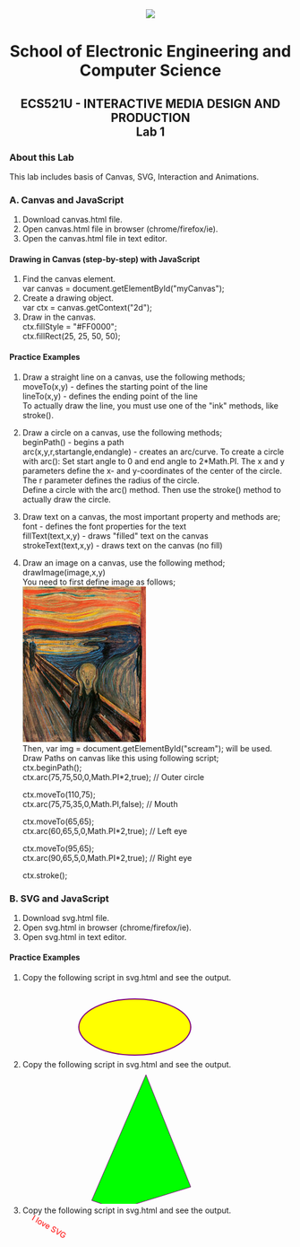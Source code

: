 <div align="center">
  <img src="https://www.qmul.ac.uk/blizard/media/blizard/images/logos/QMUL_White.png" />

# School of Electronic Engineering and Computer  Science

## ECS521U - INTERACTIVE MEDIA DESIGN AND PRODUCTION</br>Lab 1
</div>


### About this Lab
This lab includes basis of Canvas, SVG, Interaction and Animations.

### A. Canvas and JavaScript

1. Download canvas.html file.
2. Open canvas.html file in browser (chrome/firefox/ie).
3. Open the canvas.html file in text editor.

#### Drawing in Canvas (step-by-step) with JavaScript

1. Find the canvas element. <br/>
    var canvas = document.getElementById("myCanvas");
2. Create a drawing object. <br/>
    var ctx = canvas.getContext("2d"); 
3. Draw in the canvas. <br/>
    ctx.fillStyle = "#FF0000"; <br/>
    ctx.fillRect(25, 25, 50, 50);

#### Practice Examples

1. Draw a straight line on a canvas, use the following methods; <br/>
    moveTo(x,y) - defines the starting point of the line <br/>
    lineTo(x,y) - defines the ending point of the line <br/>
   To actually draw the line, you must use one of the "ink" methods, like stroke().
2. Draw a circle on a canvas, use the following methods; <br/>
    beginPath() - begins a path <br/>
    arc(x,y,r,startangle,endangle) - creates an arc/curve. To create a circle with arc(): Set start angle to 0 and end angle to 2*Math.PI. The x and y parameters     define the x- and y-coordinates of the center of the circle. The r parameter defines the radius of the circle. <br/>
   Define a circle with the arc() method. Then use the stroke() method to actually draw the circle.
3. Draw text on a canvas, the most important property and methods are; <br/>
    font - defines the font properties for the text <br/>
    fillText(text,x,y) - draws "filled" text on the canvas <br/>
    strokeText(text,x,y) - draws text on the canvas (no fill) <br/>
4. Draw an image on a canvas, use the following method; <br/>
    drawImage(image,x,y) <br/>
   You need to first define image as follows; <br/>
    <img id="scream" width="220" height="277" src="pic_the_scream.jpg" alt="The Scream"> <br/>
   Then, var img = document.getElementById("scream"); will be used. <br/>
   Draw Paths on canvas like this using following script; <br/>
    ctx.beginPath();                
    ctx.arc(75,75,50,0,Math.PI*2,true);  // Outer circle                               

    ctx.moveTo(110,75);               
    ctx.arc(75,75,35,0,Math.PI,false);   // Mouth                               

    ctx.moveTo(65,65);               
    ctx.arc(60,65,5,0,Math.PI*2,true);  // Left eye                               

    ctx.moveTo(95,65);                
    ctx.arc(90,65,5,0,Math.PI*2,true);  // Right eye               
    
    ctx.stroke();

### B. SVG and JavaScript

1. Download svg.html file.
2. Open svg.html in browser (chrome/firefox/ie).
3. Open svg.html in text editor.

#### Practice Examples

1. Copy the following script in svg.html and see the output.
    <svg height="140" width="500"> 
    <ellipse cx="200" cy="80" rx="100" ry="50" style="fill:yellow;stroke:purple;stroke-width:2" /> 
    </svg>
2. Copy the following script in svg.html and see the output.
    <svg height="250" width="500"> 
    <polygon points="220,10 300,210 170,250 123,234" style="fill:lime;stroke:purple;stroke-width:1" /> 
    </svg>
3. Copy the following script in svg.html and see the output.
    <svg height="60" width="200"> 
    <text x="0" y="15" fill="red" transform="rotate(30 20,40)">I love SVG</text> 
    </svg>

